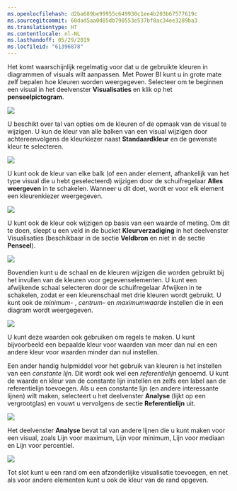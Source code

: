 ```yaml
---
ms.openlocfilehash: d2ba689be99955c649930c1ee4b203b67577619c
ms.sourcegitcommit: 60dad5aa0d85db790553e537bf8ac34ee3289ba3
ms.translationtype: HT
ms.contentlocale: nl-NL
ms.lasthandoff: 05/29/2019
ms.locfileid: "61396878"
---
```

Het komt waarschijnlijk regelmatig voor dat u de gebruikte kleuren in diagrammen of visuals wilt aanpassen. Met Power BI kunt u in grote mate zelf bepalen hoe kleuren worden weergegeven. Selecteer om te beginnen een visual in het deelvenster **Visualisaties** en klik op het **penseelpictogram**.

![](media/3-9a-modifying-colors/3-9a_1.png)

U beschikt over tal van opties om de kleuren of de opmaak van de visual te wijzigen. U kun de kleur van alle balken van een visual wijzigen door achtereenvolgens de kleurkiezer naast **Standaardkleur** en de gewenste kleur te selecteren.

![](media/3-9a-modifying-colors/3-9a_2.png)

U kunt ook de kleur van elke balk (of een ander element, afhankelijk van het type visual die u hebt geselecteerd) wijzigen door de schuifregelaar **Alles weergeven** in te schakelen. Wanneer u dit doet, wordt er voor elk element een kleurenkiezer weergegeven.

![](media/3-9a-modifying-colors/3-9a_3.png)

U kunt ook de kleur ook wijzigen op basis van een waarde of meting. Om dit te doen, sleept u een veld in de bucket **Kleurverzadiging** in het deelvenster Visualisaties (beschikbaar in de sectie **Veldbron** en niet in de sectie **Penseel**).

![](media/3-9a-modifying-colors/3-9a_4.png)

Bovendien kunt u de schaal en de kleuren wijzigen die worden gebruikt bij het invullen van de kleuren voor gegevenselementen. U kunt een afwijkende schaal selecteren door de schuifregelaar Afwijken in te schakelen, zodat er een kleurenschaal met drie kleuren wordt gebruikt. U kunt ook de *minimum-* , *centrum-* en *maximumwaarde* instellen die in een diagram wordt weergegeven.

![](media/3-9a-modifying-colors/3-9a_5.png)

U kunt deze waarden ook gebruiken om regels te maken. U kunt bijvoorbeeld een bepaalde kleur voor waarden van meer dan nul en een andere kleur voor waarden minder dan nul instellen.

Een ander handig hulpmiddel voor het gebruik van kleuren is het instellen van een *constante lijn*. Dit wordt ook wel een *referentielijn* genoemd. U kunt de waarde en kleur van de constante lijn instellen en zelfs een label aan de referentielijn toevoegen. Als u een constante lijn (en andere interessante lijnen) wilt maken, selecteert u het deelvenster **Analyse** (lijkt op een vergrootglas) en vouwt u vervolgens de sectie **Referentielijn** uit.

![](media/3-9a-modifying-colors/3-9a_6.png)

Het deelvenster **Analyse** bevat tal van andere lijnen die u kunt maken voor een visual, zoals Lijn voor maximum, Lijn voor minimum, Lijn voor mediaan en Lijn voor percentiel.

![](media/3-9a-modifying-colors/3-9a_7.png)

Tot slot kunt u een rand om een afzonderlijke visualisatie toevoegen, en net als voor andere elementen kunt u ook de kleur van de rand opgeven.

